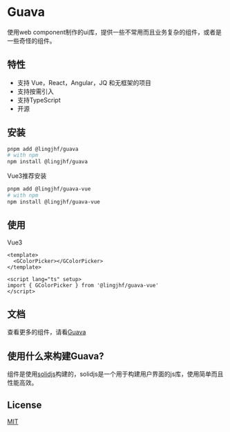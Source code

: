 # Guava

使用web component制作的ui库，提供一些不常用而且业务复杂的组件，或者是一些奇怪的组件。

## 特性

- 支持 Vue，React，Angular，JQ 和无框架的项目
- 支持按需引入
- 支持TypeScript
- 开源

## 安装

```bash
pnpm add @lingjhf/guava
# with npm
npm install @lingjhf/guava
```

Vue3推荐安装

```bash
pnpm add @lingjhf/guava-vue
# with npm
npm install @lingjhf/guava-vue
```

## 使用

Vue3

```vue
<template>
  <GColorPicker></GColorPicker>
</template>

<script lang="ts" setup>
import { GColorPicker } from '@lingjhf/guava-vue'
</script>

```

## 文档

查看更多的组件，请看[Guava](https://lingjhf.github.io/guava/)

## 使用什么来构建Guava?

组件是使用[solidjs](https://solidjs.com/)构建的，solidjs是一个用于构建用户界面的js库，使用简单而且性能高效。

## License

[MIT](http://opensource.org/licenses/MIT)
